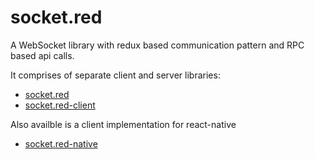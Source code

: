 # socket.red
A WebSocket library with redux based communication pattern and RPC based
api calls.

It comprises of separate client and server libraries:
* [socket.red](https://github.com/bhoos/socket/tree/master/server)
* [socket.red-client](https://github.com/bhoos/socket/tree/master/client)

Also availble is a client implementation for react-native
* [socket.red-native](https://github.com/bhoos/socket/tree/master/native)

